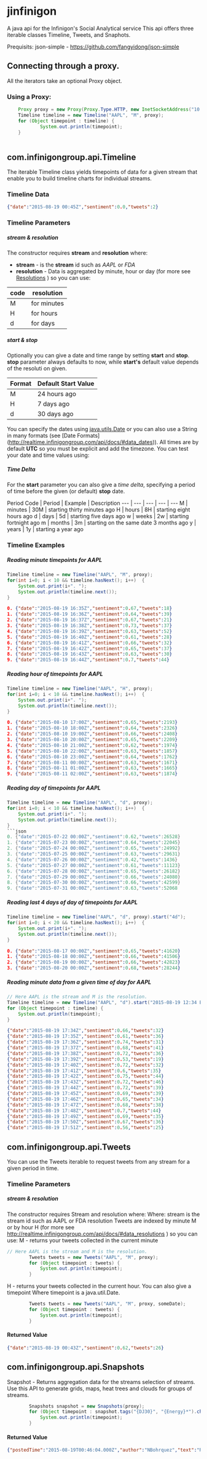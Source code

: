 # jinfinigon
A java api for  the Infinigon's Social Analytical service
This api offers three iterable classes Timeline, Tweets, and Snaphots. 

Prequisits: json-simple - https://github.com/fangyidong/json-simple


## Connecting through a proxy.
All the iterators take an optional Proxy object.


### Using a Proxy: 

```java
	Proxy proxy = new Proxy(Proxy.Type.HTTP, new InetSocketAddress("10.38.89.25", 8080));
	Timeline timeline = new Timeline("AAPL", "M", proxy);
	for (Object timepoint : timeline) {
			System.out.println(timepoint);
	}
		
```



## com.infinigongroup.api.Timeline

The iterable Timeline class yields timepoints of data for a given stream that enable you to build timeline charts for individual streams. 

### Timeline Data


```json
{"date":"2015-08-19 00:45Z","sentiment":0.0,"tweets":2}
```

### Timeline Parameters

##### stream & resolution 
The constructor requires **stream** and **resolution** where:
* **stream** - is the **stream** id such as *AAPL* or *FDA*
* **resolution**  - Data is aggregated by minute, hour or day (for more see [Resolutions](http://realtime.infinigongroup.com/api/docs/#data_resolutions) ) so you can use:
 
 code | resolution
 --- | ---
 M | for minutes
 H | for hours
 d | for days
 
##### start & stop 
Optionally you can give a date and time range by setting **start** and **stop**. **stop** parameter always defaults to now, while **start's** default value depends of the resoluti on given.

 Format | Default Start Value |
 --- | --- 
 M |	24 hours ago
 H |	7 days ago
 d |	30 days ago
    
    
You can specify the dates using [java.utils.Date](https://docs.oracle.com/javase/6/docs/api/java/util/Date.html) or you can also use a String in many formats (see [Date Formats] (http://realtime.infinigongroup.com/api/docs/#data_dates)). All times are by default **UTC** so you must be explicit and add the timezone. You can test your date and time values using: 

##### Time Delta

For the **start** parameter you can also give a *time delta*, specifying a period of time before the given (or default) **stop** date.

Period Code |	Period	| Example | Description 
--- | --- | --- | --- | ---
M |	minutes	| 30M | starting thirty minutes ago
H |	hours	| 8H | starting eight hours ago
d |	days	| 5d | starting five days ago
w |	weeks	| 2w | starting fortnight ago
m |	months	| 3m | starting on the same date 3 months ago
y |	years	| 1y | starting a year ago


### Timeline Examples

##### Reading minute timepoints for AAPL

```java
Timeline timeline = new Timeline("AAPL", "M", proxy);
for(int i=0; i < 10 && timeline.hasNext(); i++)  {
	System.out.print(i+". ");
	System.out.println(timeline.next());
}
```
```json
0. {"date":"2015-08-19 16:35Z","sentiment":0.67,"tweets":18}
1. {"date":"2015-08-19 16:36Z","sentiment":0.64,"tweets":39}
2. {"date":"2015-08-19 16:37Z","sentiment":0.67,"tweets":21}
3. {"date":"2015-08-19 16:38Z","sentiment":0.73,"tweets":37}
4. {"date":"2015-08-19 16:39Z","sentiment":0.63,"tweets":52}
5. {"date":"2015-08-19 16:40Z","sentiment":0.61,"tweets":28}
6. {"date":"2015-08-19 16:41Z","sentiment":0.66,"tweets":32}
7. {"date":"2015-08-19 16:42Z","sentiment":0.65,"tweets":37}
8. {"date":"2015-08-19 16:43Z","sentiment":0.63,"tweets":30}
9. {"date":"2015-08-19 16:44Z","sentiment":0.7,"tweets":44}
```

##### Reading hour of timepoints for AAPL

```java
Timeline timeline = new Timeline("AAPL", "H", proxy);
for(int i=0; i < 10 && timeline.hasNext(); i++)  {
	System.out.print(i+". ");
	System.out.println(timeline.next());
}
```
```json
0. {"date":"2015-08-10 17:00Z","sentiment":0.65,"tweets":2193}
1. {"date":"2015-08-10 18:00Z","sentiment":0.64,"tweets":2326}
2. {"date":"2015-08-10 19:00Z","sentiment":0.66,"tweets":2408}
3. {"date":"2015-08-10 20:00Z","sentiment":0.65,"tweets":2209}
4. {"date":"2015-08-10 21:00Z","sentiment":0.62,"tweets":1974}
5. {"date":"2015-08-10 22:00Z","sentiment":0.63,"tweets":1857}
6. {"date":"2015-08-10 23:00Z","sentiment":0.64,"tweets":1762}
7. {"date":"2015-08-11 00:00Z","sentiment":0.63,"tweets":1671}
8. {"date":"2015-08-11 01:00Z","sentiment":0.63,"tweets":1665}
9. {"date":"2015-08-11 02:00Z","sentiment":0.63,"tweets":1874}
```

##### Reading day of timepoints for AAPL

```java
Timeline timeline = new Timeline("AAPL", "d", proxy);
for(int i=0; i < 10 && timeline.hasNext(); i++)  {
	System.out.print(i+". ");
	System.out.println(timeline.next());
}
```json
0. {"date":"2015-07-22 00:00Z","sentiment":0.62,"tweets":26528}
1. {"date":"2015-07-23 00:00Z","sentiment":0.64,"tweets":22045}
2. {"date":"2015-07-24 00:00Z","sentiment":0.65,"tweets":24992}
3. {"date":"2015-07-25 00:00Z","sentiment":0.63,"tweets":29631}
4. {"date":"2015-07-26 00:00Z","sentiment":0.42,"tweets":1436}
5. {"date":"2015-07-27 00:00Z","sentiment":0.61,"tweets":11123}
6. {"date":"2015-07-28 00:00Z","sentiment":0.65,"tweets":26182}
7. {"date":"2015-07-29 00:00Z","sentiment":0.66,"tweets":24080}
8. {"date":"2015-07-30 00:00Z","sentiment":0.66,"tweets":42599}
9. {"date":"2015-07-31 00:00Z","sentiment":0.63,"tweets":52068
```


##### Reading last 4 days of day of timepoints for AAPL

```java
Timeline timeline = new Timeline("AAPL", "d", proxy).start("4d");
for(int i=0; i < 20 && timeline.hasNext(); i++)  {
	System.out.print(i+". ");
	System.out.println(timeline.next());
}
```
```json
0. {"date":"2015-08-17 00:00Z","sentiment":0.65,"tweets":41620}
1. {"date":"2015-08-18 00:00Z","sentiment":0.66,"tweets":41506}
2. {"date":"2015-08-19 00:00Z","sentiment":0.66,"tweets":42823}
3. {"date":"2015-08-20 00:00Z","sentiment":0.68,"tweets":28244}
```

##### Reading minute data from a given time of day for AAPL

```java
// Here AAPL is the stream and M is the resolution.
Timeline timeline = new Timeline("AAPL", "d").start("2015-08-19 12:34 EST").stop("2015-08-19 12:51 EST");
for (Object timepoint : timeline) {
	System.out.println(timepoint);
}
```
```json
{"date":"2015-08-19 17:34Z","sentiment":0.66,"tweets":32}
{"date":"2015-08-19 17:35Z","sentiment":0.61,"tweets":36}
{"date":"2015-08-19 17:36Z","sentiment":0.74,"tweets":31}
{"date":"2015-08-19 17:37Z","sentiment":0.68,"tweets":41}
{"date":"2015-08-19 17:38Z","sentiment":0.72,"tweets":36}
{"date":"2015-08-19 17:39Z","sentiment":0.53,"tweets":19}
{"date":"2015-08-19 17:40Z","sentiment":0.72,"tweets":32}
{"date":"2015-08-19 17:41Z","sentiment":0.6,"tweets":35}
{"date":"2015-08-19 17:42Z","sentiment":0.75,"tweets":44}
{"date":"2015-08-19 17:43Z","sentiment":0.72,"tweets":46}
{"date":"2015-08-19 17:44Z","sentiment":0.72,"tweets":39}
{"date":"2015-08-19 17:45Z","sentiment":0.69,"tweets":39}
{"date":"2015-08-19 17:46Z","sentiment":0.65,"tweets":34}
{"date":"2015-08-19 17:47Z","sentiment":0.68,"tweets":38}
{"date":"2015-08-19 17:48Z","sentiment":0.7,"tweets":44}
{"date":"2015-08-19 17:49Z","sentiment":0.69,"tweets":35}
{"date":"2015-08-19 17:50Z","sentiment":0.67,"tweets":36}
{"date":"2015-08-19 17:51Z","sentiment":0.56,"tweets":25}
```


## com.infinigongroup.api.Tweets

You can use the Tweets iterable  to request tweets from any stream for a given period in time.

### Timeline Parameters

##### stream & resolution
The constructor requires Stream and resolution where:
Where:
stream
is the stream id such as AAPL or FDA
resolution
Tweets are indexed by minute M or by hour H (for more see http://realtime.infinigongroup.com/api/docs/#data_resolutions
) so you can use:
M - returns your tweets collected in the current minute


```java
// Here AAPL is the stream and M is the resolution.
		Tweets tweets = new Tweets("AAPL", "M", proxy);
		for (Object timepoint : tweets) {
			System.out.println(timepoint);
		}
```


H - returns your tweets collected in the current hour.
You can also give a timepoint
Where timepoint is a java.util.Date. 

```java
		Tweets tweets = new Tweets("AAPL", "M", proxy, someDate);
		for (Object timepoint : tweets) {
			System.out.println(timepoint);
		}
```

#### Returned Value
```json
{"date":"2015-08-19 00:43Z","sentiment":0.62,"tweets":26}
```

## com.infinigongroup.api.Snapshots

Snapshot - Returns aggregation data for the streams selection of streams. Use this API to generate grids, maps, heat trees and clouds for groups of streams.
```java
		Snapshots snapshot = new Snapshots(proxy);
		for (Object timepoint : snapshot.tags("{DJ30}", "{Energy}*").change_3(5)) {
			System.out.println(timepoint);
		}
```


#### Returned Value
```json
{"postedTime":"2015-08-19T00:46:04.000Z","author":"NBohrquez","text":"RT @somosinocentes: La innovación es lo que distingue a un líder de los demás. (Steve Jobs)","avatar":"https:\/\/pbs.twimg.com\/profile_images\/3285028797\/e6822aeea28084c15995734ab23375c4_normal.jpeg"}
```
